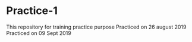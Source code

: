 # Practice-1
This repository for training practice purpose
Practiced on 26 august 2019
Practiced on 09 Sept 2019
